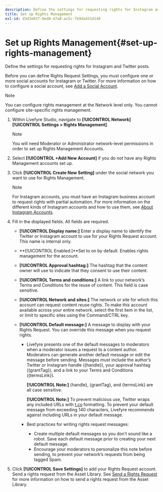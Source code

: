 ```yaml
---
description: Define the settings for requesting rights for Instagram and Twitter posts.
title: Set up Rights Management
exl-id: d3d3e837-0ed0-47a8-ac5c-7b9da431d149
---
```

# Set up Rights Management{#set-up-rights-management}

Define the settings for requesting rights for Instagram and Twitter posts.

Before you can define Rights Request Settings, you must configure one or more social accounts for Instagram or Twitter. For more information on how to configure a social account, see [Add a Social Account](../c-users-creating-accounts-with-studio-access/t-configure-social-accout-instagram/t-configure-social-accout-instagram.md#t_configure_social_accout_instagram).

>[!NOTE]
>
>You can configure rights management at the Network level only. You cannot configure site-specific rights management.

1. Within Livefyre Studio, navigate to **[!UICONTROL Network]** **[!UICONTROL Settings > Rights Management]**.

   >[!NOTE]
   >
   >You will need Moderator or Administrator network-level permissions in order to set up Rights Management Accounts.

1. Select **[!UICONTROL +Add New Account]** if you do not have any Rights Management accounts set up.
1. Click **[!UICONTROL Create New Setting]** under the social network you want to use for Rights Management.

   >[!NOTE]
   >
   >For Instagram accounts, you must have an Instagram business account to request rights with partial automation. For more information on the different kinds of Instagram accounts and how to use them, see [About Instagram Accounts](../c-users-creating-accounts-with-studio-access/t-configure-social-accout-instagram/c-about-instagram-accounts.md#c_about_instagram_accounts).

1. Fill in the displayed fields. All fields are required.

    * **[!UICONTROL Display name:]** Enter a display name to identify the Twitter or Instagram account to use for your Rights Request account. This name is internal only.
    * **[!UICONTROL Enabled:]**Set to on by default. Enables rights management for the account.
    * **[!UICONTROL Approval hashtag:]** The hashtag that the content owner will use to indicate that they consent to use their content.
    * **[!UICONTROL Terms and conditions:]** A link to your network’s Terms and Conditions for the reuse of content. This field is case sensitive.
    * **[!UICONTROL Network and sites:]** The network or site for which this account can request content reuse rights. To make this account available across your entire network, select the first item in the list, or limit to specific sites using the Command/CTRL key.
    * **[!UICONTROL Default message:]** A message to display with your Rights Request. You can override this message when you request rights.

        * Livefyre presents one of the default messages to moderators when a moderator issues a request to a content author. Moderators can generate another default message or edit the message before sending. Messages must include the author’s Twitter or Instagram handle ({handle}), your approval hashtag ({grantTag}), and a link to your Terms and Conditions ({termsLink}).

          **[!UICONTROL Note:]** {handle}, {grantTag}, and {termsLink} are all case sensitive.

          **[!UICONTROL Note:]** To prevent malicious use, Twitter wraps any included URLs with [t.co](https://t.co/) formatting. To prevent your default message from exceeding 140 characters, Livefyre recommends against including URLs in your default message.
        
        * Best practices for writing rights request messages:

            * Create multiple default messages so you don’t sound like a robot. Save each default message prior to creating your next default message.
            * Encourage your moderators to personalize this note before sending, to prevent your network’s requests from being tagged Spam.

1. Click **[!UICONTROL Save Settings]** to add your Rights Request account.
Send a rights request from the Asset Library. See [Send a Rights Request](../c-how-requesting-rights-works/t-send-a-rights-request-to-own-a-digital-asset.md#t_send_a_rights_request_to_own_a_digital_asset) for more information on how to send a rights request from the Asset Library.
